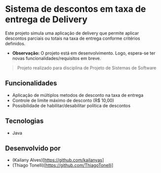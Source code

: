 # Sistema de descontos em taxa de entrega de Delivery

Este projeto simula uma aplicação de delivery que permite aplicar descontos parciais ou totais na taxa de entrega conforme critérios definidos.

- **Observação:** O projeto está em desenvolvimento. Logo, espera-se ter novas funcionalidades/requisitos em breve.
  
> Projeto realizado para disciplina de Projeto de Sistemas de Software


## Funcionalidades

- Aplicação de múltiplos metodos de desconto na taxa de entrega
- Controle de limite máximo de desconto (R$ 10,00)
- Possibilidade de habilitar/desabilitar política de descontos

## Tecnologias

- Java

## Desenvolvido por

- (Kailany Alves)[https://github.com/kailanyas]
- (Thiago Tonelli)[https://github.com/ThiagoTonelli]

